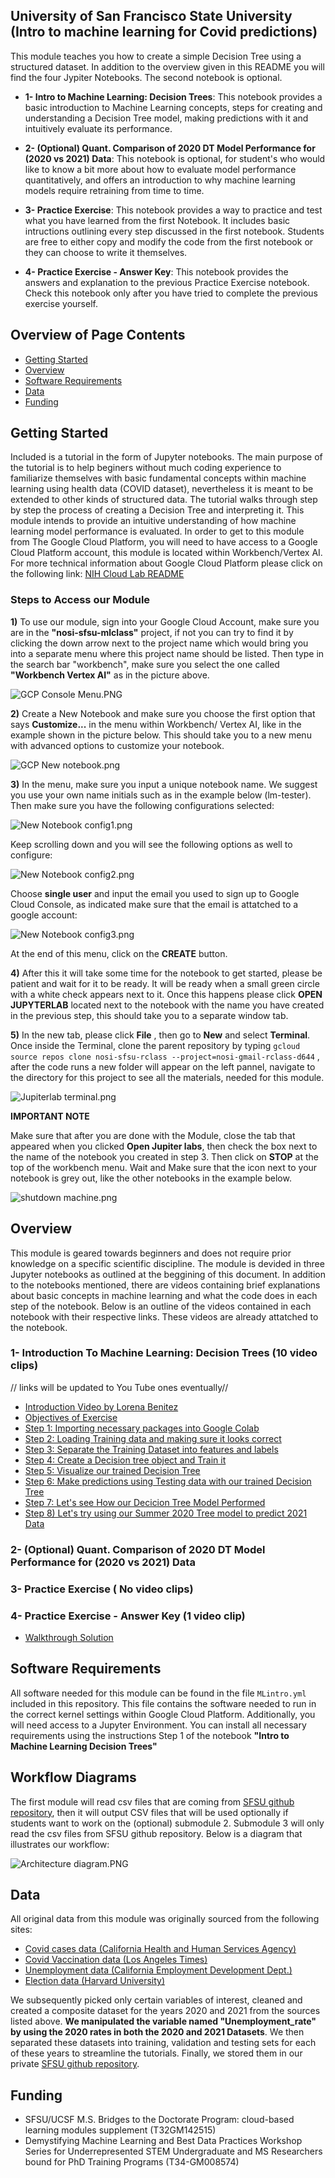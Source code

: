 <!-- #region -->
University of San Francisco State University (Intro to machine learning for Covid predictions)
---------------------------------
This module teaches you how to create a simple Decision Tree using a structured dataset. In addition to the overview given in this README you will find the four Jypiter Notebooks. The second notebook is optional.
- **1- Intro to Machine Learning: Decision Trees**: This notebook provides a basic introduction to Machine Learning concepts, steps for creating and understanding a Decision Tree model, making predictions with it and intuitively evaluate its performance. 

- **2- (Optional) Quant. Comparison of 2020 DT Model Performance for (2020 vs 2021) Data**: This notebook is optional, for student's who would like to know a bit more about how to evaluate model performance quantitatively, and offers an introduction to why machine learning models require retraining from time to time. 

- **3- Practice Exercise**: This notebook provides a way to practice and test what you have learned from the first Notebook. It includes basic intructions outlining every step discussed in the first notebook. Students are free to either copy and modify the code from the first notebook or they can choose to write it themselves.

- **4- Practice Exercise - Answer Key**: This notebook provides the answers and explanation to the previous Practice Exercise notebook. Check this notebook only after you have tried to complete the previous exercise yourself. 

## Overview of Page Contents

+ [Getting Started](#GS)
+ [Overview](#OV)
+ [Software Requirements](#SOF)
+ [Data](#DATA)
+ [Funding](#FUND)

## **Getting Started** <a name="GS"></a> 

Included is a tutorial in the form of Jupyter notebooks. The main purpose of the tutorial is to help beginers without much coding experience to familiarize themselves with basic fundamental concepts within machine learning using health data (COVID dataset), nevertheless it is meant to be extended to other kinds of structured data. The tutorial walks through step by step the process of creating a Decision Tree and interpreting it. This module intends to provide an intuitive understanding of how machine learning model performance is evaluated. In order to get to this module from The Google Cloud Platform, you will need to have access to a Google Cloud Platform account, this module is located within Workbench/Vertex AI. For more technical information about Google Cloud Platform please click on the following link: [NIH Cloud Lab README](https://github.com/STRIDES/NIHCloudLabGCP)

### Steps to Access our Module

**1)** To use our module, sign into your Google Cloud Account, make sure you are in the **"nosi-sfsu-mlclass"** project, if not you can try to find it by clicking the down arrow next to the project name which would bring you into a separate menu where this project name should be listed. Then type in the search bar "workbench", make sure you select the one called **"Workbench Vertex AI"** as in the picture above.

![GCP Console Menu.PNG](images/GCP%20Console%20Menu.png)

**2)** Create a New Notebook and make sure you choose the first option that says **Customize...** in the menu within Workbench/ Vertex AI, like in the example shown in the picture below. This should take you to a new menu with advanced options to customize your notebook.

![GCP New notebook.png](images/GCP%20New%20notebook.png)

**3)** In the menu, make sure you input a unique notebook name. We suggest you use your own name initials such as in the example below (lm-tester). Then make sure you have the following configurations selected:

![New Notebook config1.png](images/New%20Notebook%20config1.png)

Keep scrolling down and you will see the following options as well to configure:

![New Notebook config2.png](images/New%20Notebook%20config2.png)

Choose **single user** and input the email you used to sign up to Google Cloud Console, as indicated make sure that the email is attatched to a google account:

![New Notebook config3.png](images/New%20Notebook%20config3.png)

At the end of this menu, click on the **CREATE** button.


**4)** After this it will take some time for the notebook to get started, please be patient and wait for it to be ready. It will be ready when a small green circle with a white check appears next to it. Once this happens please click **OPEN JUPYTERLAB** located next to the notebook with the name you have created in the previous step, this should take you to a separate window tab.


**5)** In the new tab, please click **File** , then go to **New** and select **Terminal**. Once inside the Terminal, clone the parent repository by typing `gcloud source repos clone nosi-sfsu-rclass --project=nosi-gmail-rclass-d644` , after the code runs a new folder will appear on the left pannel, navigate to the directory for this project to see all the materials, needed for this module.

![Jupiterlab terminal.png](images/Jupiterlab%20terminal.png)


**IMPORTANT NOTE** 

Make sure that after you are done with the Module, close the tab that appeared when you clicked **Open Jupiter labs**, then check the box next to the name of the notebook you created in step 3. Then click on **STOP** at the top of the workbench menu. Wait and Make sure that the icon next to your notebook is grey out, like the other notebooks in the example below.

![shutdown machine.png](images/shutdown%20machine.png)

## **Overview** <a name="OV"></a>

This module is geared towards beginners and does not require prior knowledge on a specific scientific discipline. The module is devided in three Jupyter notebooks as outlined at the beggining of this document. In addition to the notebooks mentioned, there are videos containing brief explanations about basic concepts in machine learning and what the code does in each step of the notebook. Below is an outline of the videos contained in each notebook with their respective links. These videos are already attatched to the notebook.

### 1- Introduction To Machine Learning: Decision Trees (10 video clips)
// links will be updated to You Tube ones eventually//
- [Introduction Video by Lorena Benitez](https://vimeo.com/721612530)
- [Objectives of Exercise](https://vimeo.com/747875559)
- [Step 1: Importing necessary packages into Google Colab](https://vimeo.com/747875607)
- [Step 2: Loading Training data and making sure it looks correct](https://vimeo.com/747875643)
- [Step 3: Separate the Training Dataset into features and labels](https://vimeo.com/747875687)
- [Step 4: Create a Decision tree object and Train it](https://vimeo.com/747875711)
- [Step 5: Visualize our trained Decision Tree](https://vimeo.com/747875740)
- [Step 6: Make predictions using Testing data with our trained Decision Tree](https://vimeo.com/747875773)
- [Step 7: Let's see How our Decicion Tree Model Performed](https://vimeo.com/747875827)
- [Step 8) Let's try using our Summer 2020 Tree model to predict 2021 Data](https://vimeo.com/714289135)

### 2-  (Optional) Quant. Comparison of 2020 DT Model Performance for (2020 vs 2021) Data

### 3-  Practice Exercise ( No video clips)

### 4- Practice Exercise - Answer Key (1 video clip)
- [Walkthrough Solution](https://vimeo.com/714289066)


## **Software Requirements** <a name="SOF"></a>

All software needed for this module can be found in the file `MLintro.yml` included in this repository. This file contains the software needed to run in the correct kernel settings within Google Cloud Platform. Additionally, you will need access to a Jupyter Environment. You can install all necessary requirements using the instructions Step 1 of the notebook **"Intro to Machine Learning Decision Trees"**
    
## **Workflow Diagrams** <a name="WORK"></a>

The first module will read csv files that are coming from [SFSU github repository](https://github.com/MarcMachineLearning/Introduction-to-Machine-Learning/tree/main/Datasets), then it will output CSV files that will be used optionally if students want to work on the (optional) submodule 2. Submodule 3 will only read the csv files from SFSU github repository. Below is a diagram that illustrates our workflow:

![Architecture diagram.PNG](images/Architecture%20diagram.PNG)

## **Data** <a name="DATA"></a>
All original data from this module was originally sourced from the following sites: 

- [Covid cases data (California Health and Human Services Agency)](https://data.chhs.ca.gov/dataset/covid-19-time-series-metrics-by-county-and-state/resource/046cdd2b-31e5-4d34-9ed3-b48cdbc4be7a)
- [Covid Vaccination data (Los Angeles Times)](https://github.com/datadesk/california-coronavirus-data)
- [Unemployment data (California Employment Development Dept.)](https://data.edd.ca.gov/Labor-Force-and-Unemployment-Rates/Local-Area-Unemployment-StatisticsdecisionLAUS-/e6gw-gvii)
- [Election data (Harvard University)](https://dataverse.harvard.edu/dataset.xhtml?persistentId=doi:10.7910/DVN/VOQCHQ)

We subsequently picked only certain variables of interest, cleaned and created a composite dataset for the years 2020 and 2021 from the sources listed above. **We manipulated the variable named "Unemployment_rate" by using the 2020 rates in both the 2020 and 2021 Datasets**. We then separated these datasets into training, validation and testing sets for each of these years to streamline the tutorials. Finally, we stored them in our private [SFSU github repository](https://github.com/MarcMachineLearning/Introduction-to-Machine-Learning/tree/main/Datasets). 

## **Funding** <a name="FUND"></a>

- SFSU/UCSF M.S. Bridges to the Doctorate Program: cloud-based learning modules supplement (T32GM142515)
- Demystifying Machine Learning and Best Data Practices Workshop Series for Underrepresented STEM Undergraduate and MS  Researchers bound for PhD Training Programs (T34-GM008574)                                                                        
<!-- #endregion -->

```python

```
